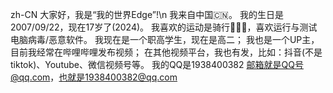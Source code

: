 zh-CN
大家好，我是“我的世界Edge”!\n
我来自中国🇨🇳。
我的生日是2007/09/22，现在17岁了(2024)。
我喜欢的运动是骑行🚴🏻‍♂️，喜欢运行与测试电脑病毒/恶意软件。
我现在是一个职高学生，现在是高二；
我也是一个UP主，目前我经常在哔哩哔哩发布视频；
在其他视频平台，我也有发，比如：抖音(不是tiktok)、Youtube、微信视频号等。
我的QQ是1938400382
邮箱就是QQ号@qq.com，也就是1938400382@qq.com

